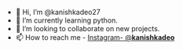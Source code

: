 - 👋 Hi, I’m @kanishkadeo27 
- 🌱 I’m currently learning python.
- 💞️ I’m looking to collaborate on new projects.
- 📫 How to reach me - [Instagram- @__kanishkadeo__](https://instagram.com/__kanishkadeo__)

<!---
kanishkadeo27/kanishkadeo27 is a ✨ special ✨ repository because its `README.md` (this file) appears on your GitHub profile.
You can click the Preview link to take a look at your changes.
--->
